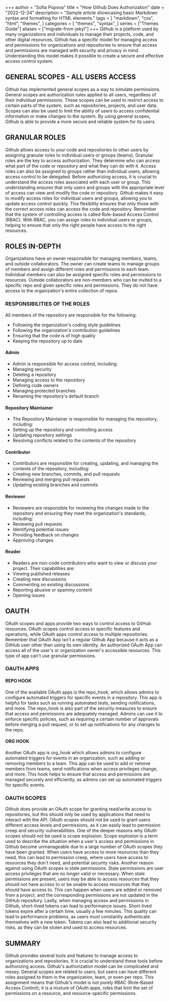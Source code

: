 +++
author = "Sofia Popova"
title = "How Github Does Authorization"
date = "2022-12-24"
description = "Sample article showcasing basic Markdown syntax and formatting for HTML elements."
tags = [
    "markdown",
    "css",
    "html",
    "themes",
]
categories = [
    "themes",
    "syntax",
]
series = ["Themes Guide"]
aliases = ["migrate-from-jekyl"]
+++
Github is a platform used by many organizations and individuals to manage their projects, code, and other digital resources. Github has a specific model for managing access and permissions for organizations and repositories to ensure that access and permissions are managed with security and privacy in mind. Understanding this model makes it possible to create a secure and effective access control system.
## GENERAL SCOPES - ALL USERS ACCESS
Github has implemented general scopes as a way to simulate permissions. General scopes are authorization rules applied to all users, regardless of their individual permissions. These scopes can be used to restrict access to certain parts of the system, such as repositories, projects, and user data. Scopes can also be used to limit the ability of users to access confidential information or make changes to the system. By using general scopes, Github is able to provide a more secure and reliable system for its users.
## GRANULAR ROLES
Github allows access to your code and repositories to other users by assigning granular roles to individual users or groups (teams).
Granular roles are the key to access authorization. They determine who can access what part of the code or repository and what they can do with it. Access roles can also be assigned to groups rather than individual users, allowing access control to be delegated.
Before authorizing access, it is crucial to understand the access roles associated with each user or group. This understanding ensures that only users and groups with the appropriate level of access can view and modify the code or repository.
Github makes it easy to modify access roles for individual users and groups, allowing you to update access control quickly. This flexibility ensures that only those with the correct access roles can access the code and repository.
Remember that the system of controlling access is called Role-based Access Control (RBAC). With RBAC, you can assign roles to individual users or groups, helping to ensure that only the right people have access to the right resources.

## ROLES IN-DEPTH
Organizations have an owner responsible for managing members, teams, and outside collaborators. The owner can create teams to manage groups of members and assign different roles and permissions to each team. Individual members can also be assigned specific roles and permissions to resources.
Outside collaborators are non-members who can be invited to a specific repo and given specific roles and permissions. They do not have access to the organization's entire collection of repos.
### RESPONSIBILITIES OF THE ROLES
All members of the repository are responsible for the following:
* Following the organization's coding style guidelines
* Following the organization's contribution guidelines
* Ensuring that the code is of high quality
* Keeping the repository up to date
#### Admin
* Admin is responsible for access control, including:
* Managing security
* Deleting a repository
* Managing access to the repository
* Defining code owners
* Managing protected branches
* Renaming the repository's default branch
#### Repository Maintainer
* The Repository Maintainer is responsible for managing the repository, including:
* Setting up the repository and controlling access
* Updating repository settings
* Resolving conflicts related to the contents of the repository
#### Contributor
* Contributors are responsible for creating, updating, and managing the contents of the repository, including:
* Creating new branches, commits, and pull requests
* Reviewing and merging pull requests
* Updating existing branches and commits
#### Reviewer
* Reviewers are responsible for reviewing the changes made to the repository and ensuring they meet the organization's standards, including:
* Reviewing pull requests
* Identifying potential issues
* Providing feedback on changes
* Approving changes
#### Reader
* Readers are non-code contributors who want to view or discuss your project. Their capabilities are:
* Viewing published releases
* Creating new discussions
* Commenting on existing discussions
* Reporting abusive or spammy content
* Opening issues
## OAUTH
OAuth scopes and apps provide two ways to control access to GitHub resources. OAuth scopes control access to specific features and operations, while OAuth apps control access to multiple repositories. Remember that OAuth App isn't a regular Github App because it acts as a GitHub user other than using its own identity. An authorized OAuth App can access all of the user's or organization owner's accessible resources. This type of app can't use granular permissions.
### OAUTH APPS
#### REPO HOOK
One of the available OAuth apps is the repo_hook, which allows admins to configure automated triggers for specific events in a repository. This app is helpful for tasks such as running automated tests, sending notifications, and more. The repo_hook is also part of the security measures to ensure that access and permissions are adequately managed. Admins can use it to enforce specific policies, such as requiring a certain number of approvals before merging a pull request, or to set up notifications for any changes to the repo.
#### ORG HOOK
Another OAuth app is org_hook which allows admins to configure automated triggers for events in an organization, such as adding or removing members to a team. This app can be used to add or remove members from teams, send notifications when access privileges change, and more. This hook helps to ensure that access and permissions are managed securely and efficiently, as admins can set up automated triggers for specific events.
### OAUTH SCOPES
Github does provide an OAuth scope for granting read/write access to repositories, but this should only be used by applications that need to interact with the API. OAuth scopes should not be used to grant users different access levels and permissions, as it can easily lead to permission creep and security vulnerabilities.
One of the deeper reasons why OAuth scopes should not be used is scope explosion. Scope explosion is a term used to describe the situation when a user's access and permissions in Github become unmanageable due to a large number of OAuth scopes they have been granted. When users have access to more resources than they need, this can lead to permission creep, where users have access to resources they don't need, and potential security risks.
Another reason against using OAuth scopes is stale permissions. Stale permissions are user access privileges that are no longer valid or necessary. When stale permissions are present, users may be able to access resources that they should not have access to or be unable to access resources that they should have access to. This can happen when users are added or removed from a project, and the corresponding permissions are not updated in the GitHub repository.
Lastly, when managing access and permissions in Github, short-lived tokens can lead to performance issues. Short-lived tokens expire after a certain time, usually a few minutes. This quality can lead to performance problems, as users must constantly authenticate themselves with a new token. Tokens can also lead to additional security risks, as they can be stolen and used to access resources.
## SUMMARY
Github provides several tools and features to manage access to organizations and repositories. It is crucial to understand these tools before authorizing access. Github's authorization model can be complicated and messy. General scopes are related to users, but users can have different roles assigned to them in the organization, team, or even per repo. This assignment means that Github's model is not purely RBAC (Role-Based Access Control); it is a mixture of OAuth apps, roles that limit the set of permissions on a resource, and resource-specific permissions.
